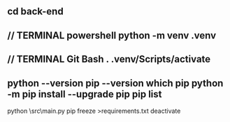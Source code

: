 cd back-end
-------------------------------------------
// TERMINAL powershell
python -m venv .venv
-------------------------------------------
// TERMINAL Git Bash
. .venv/Scripts/activate
-------------------------------------------
python --version
pip --version
which pip
python -m pip install --upgrade pip
pip list
-------------------------------------------
python \src\\main.py
pip freeze >requirements.txt
deactivate